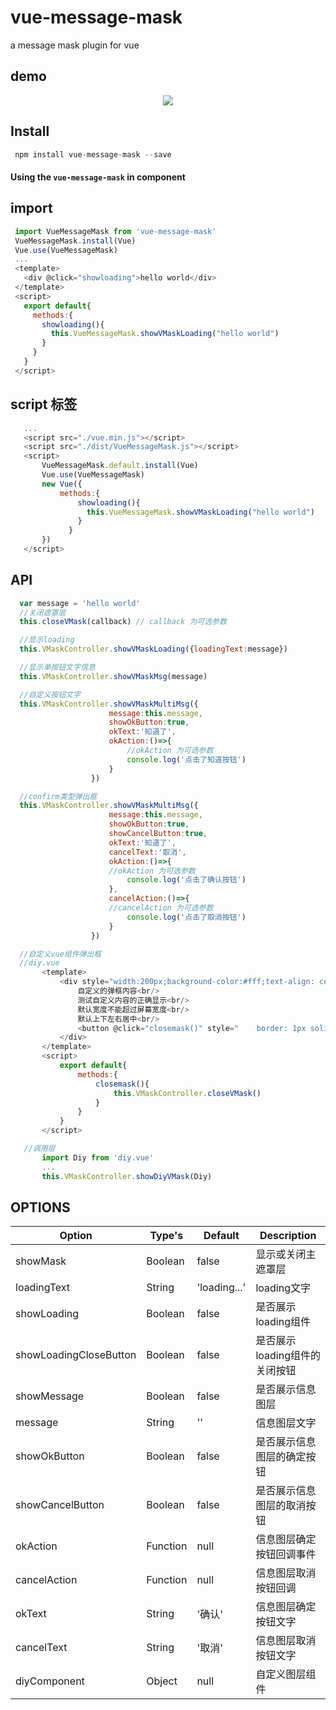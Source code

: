 # vue-message-mask
a message mask plugin for vue

## demo

<p align="center">
    <img src="https://github.com/kliuj/vue-message-mask/blob/master/demo/demo.gif">
</p>

## Install
 ``` js
  npm install vue-message-mask --save
 ``` 
 #### Using the `vue-message-mask` in component

 ## import
 ``` js
  import VueMessageMask from 'vue-message-mask'
  VueMessageMask.install(Vue)
  Vue.use(VueMessageMask)
  ...
  <template>
    <div @click="showloading">hello world</div>
  </template>
  <script>
    export default{
      methods:{
        showloading(){
          this.VueMessageMask.showVMaskLoading("hello world")
        }
      }
    }
  </script>
 ```
 ## script 标签
 ``` js
    ...
    <script src="./vue.min.js"></script>
    <script src="./dist/VueMessageMask.js"></script>
    <script>
        VueMessageMask.default.install(Vue)
        Vue.use(VueMessageMask)
        new Vue({
            methods:{
                showloading(){
                  this.VueMessageMask.showVMaskLoading("hello world")
                }
              }
        })
    </script>
 ```
 ## API
  ``` js
    var message = 'hello world'
    //关闭遮罩层
    this.closeVMask(callback) // callback 为可选参数

    //显示loading
    this.VMaskController.showVMaskLoading({loadingText:message})

    //显示单按钮文字信息
    this.VMaskController.showVMaskMsg(message)

    //自定义按钮文字
    this.VMaskController.showVMaskMultiMsg({
                        message:this.message,
                        showOkButton:true,
                        okText:'知道了',
                        okAction:()=>{
                            //okAction 为可选参数
                            console.log('点击了知道按钮')
                        }
                    })

    //confirm类型弹出框
    this.VMaskController.showVMaskMultiMsg({
                        message:this.message,
                        showOkButton:true,
                        showCancelButton:true,
                        okText:'知道了',
                        cancelText:'取消',
                        okAction:()=>{
                        //okAction 为可选参数
                            console.log('点击了确认按钮')
                        },
                        cancelAction:()=>{
                        //cancelAction 为可选参数
                            console.log('点击了取消按钮')
                        }
                    })

    //自定义vue组件弹出框
    //diy.vue
         <template>
             <div style="width:200px;background-color:#fff;text-align: center;padding: 5px;line-height: 20px">
                 自定义的弹框内容<br/>
                 测试自定义内容的正确显示<br/>
                 默认宽度不能超过屏幕宽度<br/>
                 默认上下左右居中<br/>
                 <button @click="closemask()" style="    border: 1px solid #3bab20;padding: 5px;background-color: #3bab20;color: #fff;margin-top: 10px">点击关闭自定义窗口</button>
             </div>
         </template>
         <script>
             export default{
                 methods:{
                     closemask(){
                         this.VMaskController.closeVMask()
                     }
                 }
             }
         </script>

     //调用层
         import Diy from 'diy.vue'
         ...
         this.VMaskController.showDiyVMask(Diy)

  ```
 ## OPTIONS
 **Option**|**Type's**|**Default**|**Description**
 -----|-----|-----|-----
 showMask|Boolean|false|显示或关闭主遮罩层
 loadingText|String|'loading...'|loading文字
 showLoading|Boolean|false|是否展示loading组件
 showLoadingCloseButton|Boolean|false|是否展示loading组件的关闭按钮
 showMessage|Boolean|false|是否展示信息图层
 message|String|''|信息图层文字
 showOkButton|Boolean|false|是否展示信息图层的确定按钮
 showCancelButton|Boolean|false|是否展示信息图层的取消按钮
 okAction|Function|null|信息图层确定按钮回调事件
 cancelAction|Function|null|信息图层取消按钮回调
 okText|String|'确认'|信息图层确定按钮文字
 cancelText|String|'取消'|信息图层取消按钮文字
 diyComponent|Object|null|自定义图层组件



